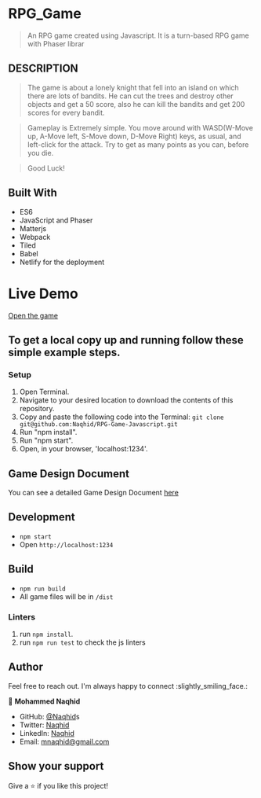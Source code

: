 # RPG_Game

> An RPG game created using Javascript. It is a turn-based RPG game with Phaser librar

## DESCRIPTION


> The game is about a lonely knight that fell into an island on which there are lots of bandits. He can cut the trees and destroy other objects and get a 50 score, also he can kill the bandits and get 200 scores for every bandit.

> Gameplay is Extremely simple. You move around with WASD(W-Move up, A-Move left, S-Move down, D-Move Right) keys, as usual, 
> and left-click for the attack. Try to get as many points as you can, before you die.

> Good Luck!



## Built With

- ES6
- JavaScript and Phaser
- Matterjs
- Webpack
- Tiled
- Babel
- Netlify for the deployment

# Live Demo

[Open the game](https://unruffled-bhabha-955497.netlify.app/)


## To get a local copy up and running follow these simple example steps.

### Setup

1. Open Terminal.
2. Navigate to your desired location to download the contents of this repository.
3. Copy and paste the following code into the Terminal: ```git clone git@github.com:Naqhid/RPG-Game-Javascript.git```
4. Run "npm install".
5. Run "npm start".
6. Open, in your browser, 'localhost:1234'.


## Game Design Document

You can see a detailed Game Design Document [here](https://docs.google.com/document/d/1lvSvKc88b_weoVdJrMmSRbY5YBPYTrVhusjvfUwDqIs/edit?usp=sharing)

## Development
- `npm start`
- Open `http://localhost:1234`


## Build
- `npm run build`
- All game files will be in `/dist`


### Linters

1. run `npm install`.
2. run `npm run test` to check the js linters


## Author

Feel free to reach out. I'm always happy to connect :slightly_smiling_face.:


👤 **Mohammed Naqhid**

- GitHub: [@Naqhid](https://github.com/Naqhid)s
- Twitter: [Naqhid](https://twitter.com/naqhid)
- LinkedIn: [Naqhid](https://www.linkedin.com/in/mohammed-naqhid-ab3080189/)
- Email: mnaqhid@gmail.com

## Show your support

Give a ⭐️ if you like this project!

